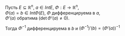 Пусть $E \subseteq \mathbb{R}^n$, $a \in IntE$, $\Phi: E \rightarrow \mathbb{R}^n$,  
$\Phi(a) = b \in Int \Phi(E)$, $\Phi$ дифференцируема в $a$,  
$\Phi'(a)$ обратима ($\det \Phi'(a) \neq 0$).  

Тогда $\Phi^{-1}$ дифференцируема в $b$ и $(\Phi^{-1})'(b) = (\Phi'(a))^{-1}$